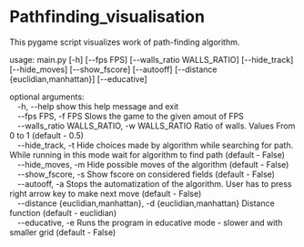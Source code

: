 # Pathfinding_visualisation
This pygame script visualizes work of path-finding algorithm. 

usage: main.py [-h] [--fps FPS] [--walls_ratio WALLS_RATIO] [--hide_track] [--hide_moves] [--show_fscore] [--autooff] [--distance {euclidian,manhattan}] [--educative]

optional arguments:<br />
  &emsp;-h, --help            show this help message and exit<br />
  &emsp;--fps FPS, -f FPS     Slows the game to the given amout of FPS<br />
  &emsp;--walls_ratio WALLS_RATIO, -w WALLS_RATIO
                        Ratio of walls. Values From 0 to 1 (default - 0.5)<br />
  &emsp;--hide_track, -t      Hide choices made by algorithm while searching for path. While running in this mode wait for algorithm to find path (default - False)<br />
  &emsp;--hide_moves, -m      Hide possible moves of the algorithm (default - False)<br />
  &emsp;--show_fscore, -s     Show fscore on considered fields (default - False)<br />
  &emsp;--autooff, -a         Stops the automatization of the algorithm. User has to press right arrow key to make next move (default - False)<br />
  &emsp;--distance {euclidian,manhattan}, -d {euclidian,manhattan}
                        Distance function (default - euclidian)<br />
  &emsp;--educative, -e       Runs the program in educative mode - slower and with smaller grid (default - False)
